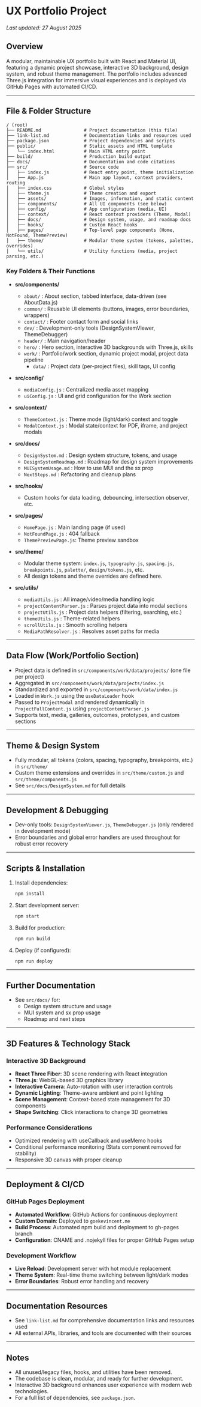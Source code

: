 # UX Portfolio Project

_Last updated: 27 August 2025_

## Overview
A modular, maintainable UX portfolio built with React and Material UI, featuring a dynamic project showcase, interactive 3D background, design system, and robust theme management. The portfolio includes advanced Three.js integration for immersive visual experiences and is deployed via GitHub Pages with automated CI/CD.

---

## File & Folder Structure

```
/ (root)
├── README.md                # Project documentation (this file)
├── link-list.md             # Documentation links and resources used
├── package.json             # Project dependencies and scripts
├── public/                  # Static assets and HTML template
│   └── index.html           # Main HTML entry point
├── build/                   # Production build output
├── docs/                    # Documentation and code citations
├── src/                     # Source code
│   ├── index.js             # React entry point, theme initialization
│   ├── App.js               # Main app layout, context providers, routing
│   ├── index.css            # Global styles
│   ├── theme.js             # Theme creation and export
│   ├── assets/              # Images, information, and static content
│   ├── components/          # All UI components (see below)
│   ├── config/              # App configuration (media, UI)
│   ├── context/             # React context providers (Theme, Modal)
│   ├── docs/                # Design system, usage, and roadmap docs
│   ├── hooks/               # Custom React hooks
│   ├── pages/               # Top-level page components (Home, NotFound, ThemePreview)
│   ├── theme/               # Modular theme system (tokens, palettes, overrides)
│   └── utils/               # Utility functions (media, project parsing, etc.)
```

### Key Folders & Their Functions

- **src/components/**
  - `about/`      : About section, tabbed interface, data-driven (see AboutData.js)
  - `common/`     : Reusable UI elements (buttons, images, error boundaries, wrappers)
  - `contact/`    : Footer contact form and social links
  - `dev/`        : Development-only tools (DesignSystemViewer, ThemeDebugger)
  - `header/`     : Main navigation/header
  - `hero/`       : Hero section, interactive 3D backgrounds with Three.js, skills
  - `work/`       : Portfolio/work section, dynamic project modal, project data pipeline
    - `data/`     : Project data (per-project files), skill tags, UI config

- **src/config/**
  - `mediaConfig.js` : Centralized media asset mapping
  - `uiConfig.js`    : UI and grid configuration for the Work section

- **src/context/**
  - `ThemeContext.js` : Theme mode (light/dark) context and toggle
  - `ModalContext.js` : Modal state/context for PDF, iframe, and project modals

- **src/docs/**
  - `DesignSystem.md`        : Design system structure, tokens, and usage
  - `DesignSystemRoadmap.md` : Roadmap for design system improvements
  - `MUISystemUsage.md`      : How to use MUI and the sx prop
  - `NextSteps.md`           : Refactoring and cleanup plans

- **src/hooks/**
  - Custom hooks for data loading, debouncing, intersection observer, etc.

- **src/pages/**
  - `HomePage.js`        : Main landing page (if used)
  - `NotFoundPage.js`    : 404 fallback
  - `ThemePreviewPage.js`: Theme preview sandbox

- **src/theme/**
  - Modular theme system: `index.js`, `typography.js`, `spacing.js`, `breakpoints.js`, `palette/`, `design/tokens.js`, etc.
  - All design tokens and theme overrides are defined here.

- **src/utils/**
  - `mediaUtils.js`           : All image/video/media handling logic
  - `projectContentParser.js` : Parses project data into modal sections
  - `projectUtils.js`         : Project data helpers (filtering, searching, etc.)
  - `themeUtils.js`           : Theme-related helpers
  - `scrollUtils.js`          : Smooth scrolling helpers
  - `MediaPathResolver.js`    : Resolves asset paths for media

---

## Data Flow (Work/Portfolio Section)
- Project data is defined in `src/components/work/data/projects/` (one file per project)
- Aggregated in `src/components/work/data/projects/index.js`
- Standardized and exported in `src/components/work/data/index.js`
- Loaded in `Work.js` using the `useDataLoader` hook
- Passed to `ProjectModal` and rendered dynamically in `ProjectFullContent.js` using `projectContentParser.js`
- Supports text, media, galleries, outcomes, prototypes, and custom sections

---

## Theme & Design System
- Fully modular, all tokens (colors, spacing, typography, breakpoints, etc.) in `src/theme/`
- Custom theme extensions and overrides in `src/theme/custom.js` and `src/theme/components.js`
- See `src/docs/DesignSystem.md` for full details

---

## Development & Debugging
- Dev-only tools: `DesignSystemViewer.js`, `ThemeDebugger.js` (only rendered in development mode)
- Error boundaries and global error handlers are used throughout for robust error recovery

---

## Scripts & Installation

1. Install dependencies:
   ```bash
   npm install
   ```
2. Start development server:
   ```bash
   npm start
   ```
3. Build for production:
   ```bash
   npm run build
   ```
4. Deploy (if configured):
   ```bash
   npm run deploy
   ```

---

## Further Documentation
- See `src/docs/` for:
  - Design system structure and usage
  - MUI system and sx prop usage
  - Roadmap and next steps

---

## 3D Features & Technology Stack

### Interactive 3D Background
- **React Three Fiber**: 3D scene rendering with React integration
- **Three.js**: WebGL-based 3D graphics library
- **Interactive Camera**: Auto-rotation with user interaction controls
- **Dynamic Lighting**: Theme-aware ambient and point lighting
- **Scene Management**: Context-based state management for 3D components
- **Shape Switching**: Click interactions to change 3D geometries

### Performance Considerations
- Optimized rendering with useCallback and useMemo hooks
- Conditional performance monitoring (Stats component removed for stability)
- Responsive 3D canvas with proper cleanup

---

## Deployment & CI/CD

### GitHub Pages Deployment
- **Automated Workflow**: GitHub Actions for continuous deployment
- **Custom Domain**: Deployed to `goekevincent.me`
- **Build Process**: Automated npm build and deployment to gh-pages branch
- **Configuration**: CNAME and .nojekyll files for proper GitHub Pages setup

### Development Workflow
- **Live Reload**: Development server with hot module replacement
- **Theme System**: Real-time theme switching between light/dark modes
- **Error Boundaries**: Robust error handling and recovery

---

## Documentation Resources
- See `link-list.md` for comprehensive documentation links and resources used
- All external APIs, libraries, and tools are documented with their sources

---

## Notes
- All unused/legacy files, hooks, and utilities have been removed.
- The codebase is clean, modular, and ready for further development.
- Interactive 3D background enhances user experience with modern web technologies.
- For a full list of dependencies, see `package.json`.
